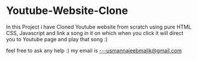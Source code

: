 # Youtube-Website-Clone
In this Project i have Cloned Youtube website from scratch using pure HTML CSS, Javascript and link a song in it on which when you click it
will direct you to Youtube page and play that song :)

feel free to ask any help :)
my email is ---usmannajeebmalik@gmail.com
